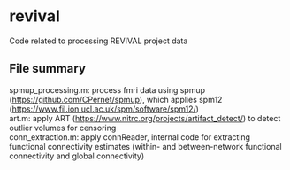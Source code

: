 # revival
Code related to processing REVIVAL project data

## File summary
spmup_processing.m: process fmri data using spmup (https://github.com/CPernet/spmup), which applies spm12 (https://www.fil.ion.ucl.ac.uk/spm/software/spm12/)<br>
art.m: apply ART (https://www.nitrc.org/projects/artifact_detect/) to detect outlier volumes for censoring<br>
conn_extraction.m: apply connReader, internal code for extracting functional connectivity estimates (within- and between-network functional connectivity and global connectivity)
